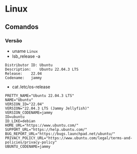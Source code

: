 # Linux

## Comandos

### Versão
- uname ```Linux```
- lsb_release -a 

```
Distributor ID:	Ubuntu
Description:	Ubuntu 22.04.3 LTS
Release:	22.04
Codename:	jammy
```

- cat /etc/os-release 
```
PRETTY_NAME="Ubuntu 22.04.3 LTS"
NAME="Ubuntu"
VERSION_ID="22.04"
VERSION="22.04.3 LTS (Jammy Jellyfish)"
VERSION_CODENAME=jammy
ID=ubuntu
ID_LIKE=debian
HOME_URL="https://www.ubuntu.com/"
SUPPORT_URL="https://help.ubuntu.com/"
BUG_REPORT_URL="https://bugs.launchpad.net/ubuntu/"
PRIVACY_POLICY_URL="https://www.ubuntu.com/legal/terms-and-policies/privacy-policy"
UBUNTU_CODENAME=jammy

```